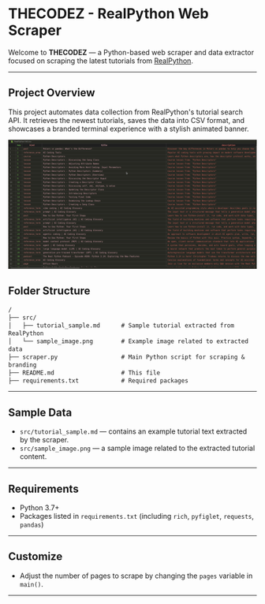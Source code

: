 # THECODEZ - RealPython Web Scraper

Welcome to **THECODEZ** — a Python-based web scraper and data extractor focused on scraping the latest tutorials from [RealPython](https://realpython.com).

---

## Project Overview

This project automates data collection from RealPython's tutorial search API. It retrieves the newest tutorials, saves the data into CSV format, and showcases a branded terminal experience with a stylish animated banner.

![Screenshot](./src/image.png)

## Folder Structure

```
/
├── src/
│   ├── tutorial_sample.md      # Sample tutorial extracted from RealPython
│   └── sample_image.png        # Example image related to extracted data
├── scraper.py                  # Main Python script for scraping & branding
├── README.md                   # This file
├── requirements.txt            # Required packages
```

---

## Sample Data

* `src/tutorial_sample.md` — contains an example tutorial text extracted by the scraper.
* `src/sample_image.png` — a sample image related to the extracted tutorial content.


---

## Requirements

* Python 3.7+
* Packages listed in `requirements.txt` (including `rich`, `pyfiglet`, `requests`, `pandas`)

---

## Customize

* Adjust the number of pages to scrape by changing the `pages` variable in `main()`.

---



